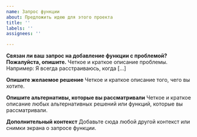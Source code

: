 ```yaml
---
name: Запрос функции
about: Предложить идею для этого проекта
title: ''
labels: ''
assignees: ''

---
```

**Связан ли ваш запрос на добавление функции с проблемой? Пожалуйста, опишите.**
Четкое и краткое описание проблемы. Например: Я всегда расстраиваюсь, когда [...]

**Опишите желаемое решение**
Четкое и краткое описание того, чего вы хотите.

**Опишите альтернативы, которые вы рассматривали**
Четкое и краткое описание любых альтернативных решений или функций, которые вы рассматривали.

**Дополнительный контекст**
Добавьте сюда любой другой контекст или снимки экрана о запросе функции.